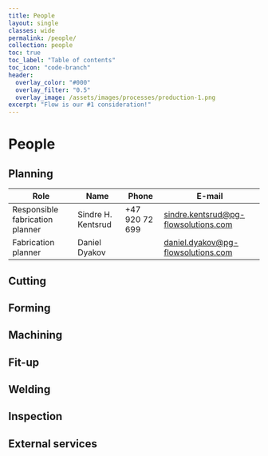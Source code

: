 ```yaml
---
title: People
layout: single
classes: wide
permalink: /people/
collection: people
toc: true
toc_label: "Table of contents"
toc_icon: "code-branch"
header:
  overlay_color: "#000"
  overlay_filter: "0.5"
  overlay_image: /assets/images/processes/production-1.png
excerpt: "Flow is our #1 consideration!"
---
```

# People

## Planning

| Role | Name | Phone | E-mail |
|-|-|-|-|
| Responsible fabrication planner | Sindre H. Kentsrud | +47 920 72 699 | sindre.kentsrud@pg-flowsolutions.com |
| Fabrication planner | Daniel Dyakov |  | daniel.dyakov@pg-flowsolutions.com |
## Cutting
## Forming
## Machining  
## Fit-up
## Welding
## Inspection
## External services
